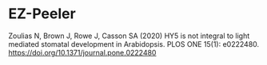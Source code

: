 # EZ-Peeler

Zoulias N, Brown J, Rowe J, Casson SA (2020) HY5 is not integral to light mediated stomatal development in Arabidopsis. PLOS ONE 15(1): e0222480. https://doi.org/10.1371/journal.pone.0222480

